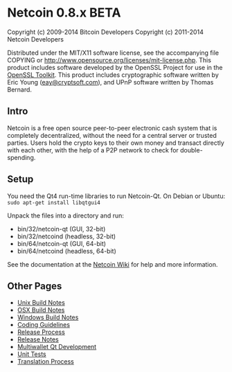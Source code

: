 Netcoin 0.8.x BETA
====================

Copyright (c) 2009-2014 Bitcoin Developers
Copyright (c) 2011-2014 Netcoin Developers

Distributed under the MIT/X11 software license, see the accompanying
file COPYING or http://www.opensource.org/licenses/mit-license.php.
This product includes software developed by the OpenSSL Project for use in the [OpenSSL Toolkit](http://www.openssl.org/). This product includes
cryptographic software written by Eric Young ([eay@cryptsoft.com](mailto:eay@cryptsoft.com)), and UPnP software written by Thomas Bernard.


Intro
---------------------
Netcoin is a free open source peer-to-peer electronic cash system that is
completely decentralized, without the need for a central server or trusted
parties.  Users hold the crypto keys to their own money and transact directly
with each other, with the help of a P2P network to check for double-spending.


Setup
---------------------
You need the Qt4 run-time libraries to run Netcoin-Qt. On Debian or Ubuntu:
	`sudo apt-get install libqtgui4`

Unpack the files into a directory and run:

- bin/32/netcoin-qt (GUI, 32-bit)
- bin/32/netcoind (headless, 32-bit)
- bin/64/netcoin-qt (GUI, 64-bit)
- bin/64/netcoind (headless, 64-bit)

See the documentation at the [Netcoin Wiki](http://netcoin.info)
for help and more information.


Other Pages
---------------------
- [Unix Build Notes](build-unix.md)
- [OSX Build Notes](build-osx.md)
- [Windows Build Notes](build-msw.md)
- [Coding Guidelines](coding.md)
- [Release Process](release-process.md)
- [Release Notes](release-notes.md)
- [Multiwallet Qt Development](multiwallet-qt.md)
- [Unit Tests](unit-tests.md)
- [Translation Process](translation_process.md)
